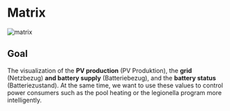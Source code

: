 # Matrix
![matrix](https://user-images.githubusercontent.com/46267818/177481366-83a75efc-1184-45a5-a867-d1c735c4d0b6.png)

## Goal
The visualization of the **PV production** (PV Produktion), the **grid** (Netzbezug) **and battery supply** (Batteriebezug), and the **battery status** (Batteriezustand). At the same time, we want to use these values to control power consumers such as the pool heating or the legionella program more intelligently.
